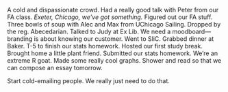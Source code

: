 A cold and dispassionate crowd. Had a really good talk with Peter from our FA class. *Exeter, Chicago, we’ve got something.* Figured out our FA stuff. Three bowls of soup with Alec and Max from UChicago Sailing. Dropped by the reg. Abecedarian. Talked to Judy at Ex Lib. We need a moodboard—branding is about knowing our customer. Went to SliC. Grabbed dinner at Baker. T-5 to finish our stats homework. Hosted our first study break. Brought home a little plant friend. Submitted our stats homework. We’re an extreme R goat. Made some really cool graphs. Shower and read so that we can compose an essay tomorrow. 

Start cold-emailing people. We really just need to do that.
